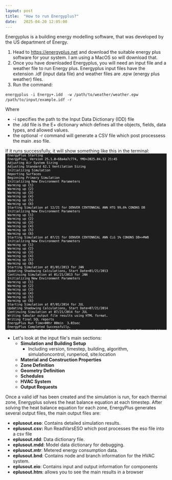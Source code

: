 ```yaml
---
layout: post
title:  "How to run Energyplus?"
date:   2025-04-20 12:05:00
---
```


Energyplus is a building energy modelling software, that was developed by the US department of Energy.

1. Head to https://energyplus.net and download the suitable energy plus software for your system. I am using a MacOS so will download that.
2. Once you have downloaded Energyplus, you will need an input file and a weather file to run Energy plus. Energyplus input files have the extension .idf (input data file) and weather files are .epw (energy plus weather) files.
3. Run the command: 
```
energyplus -i Energy+.idd  -w /path/to/weather/weather.epw /path/to/input/example.idf -r
```
Where 
- -i specifies the path to the Input Data Dictionary (IDD) file
- the .idd file is the E+ dictionary which defines all the objects, fields, data types, and allowed values.
- the optional -r command will generate a CSV file which post processess the main .eso file.

If it runs successfully, it will show something like this in the terminal:<br>
![energy plus run](/assets/energy_plus_runs.png)


- Let's look at the input file's main sections:
	- **Simulation and Building Setup**
		- Including version, timestep, building, algorithm, simulationcontrol, runperiod, site:location
	- **Material and Construction Properties**
	- **Zone Definition**
	- **Geometry Definition**
	- **Schedules**
	- **HVAC System**
	- **Output Requests**

Once a valid idf has been created and the simulation is run, for each thermal zone, Energyplus solves the heat balance equation at each timestep. After solving the heat balance equation for each zone, EnergyPlus generates several output files, the main output files are:
- **eplusout.eso**: Contains detailed simulation results.
- **eplusout.csv:** Run ReadVarsESO which post processes the eso file into a csv file
- **eplusout.rdd**: Data dictionary file.
- **eplusout.mdd**: Model data dictionary for debugging.
- **eplusout.mtr**: Metered energy consumption data.
- **eplusout.bnd**: Contains node and branch information for the HVAC system.
- **eplusout.eio**: Contains input and output information for components
- **eplusout.htm**: allows you to see the main results in a browser
